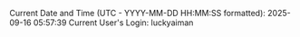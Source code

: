 Current Date and Time (UTC - YYYY-MM-DD HH:MM:SS formatted): 2025-09-16 05:57:39
Current User's Login: luckyaiman
